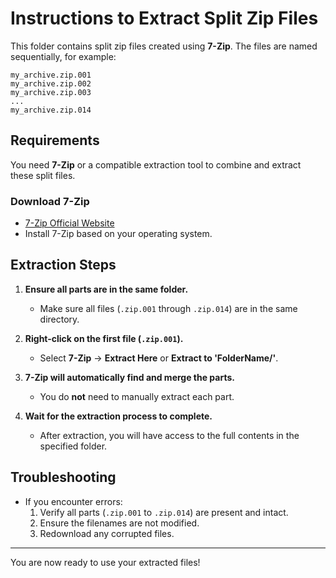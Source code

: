 # Instructions to Extract Split Zip Files

This folder contains split zip files created using **7-Zip**. The files are named sequentially, for example:
```
my_archive.zip.001
my_archive.zip.002
my_archive.zip.003
...
my_archive.zip.014
```

## Requirements
You need **7-Zip** or a compatible extraction tool to combine and extract these split files.

### **Download 7-Zip**
- [7-Zip Official Website](https://www.7-zip.org/)  
- Install 7-Zip based on your operating system.

## Extraction Steps
1. **Ensure all parts are in the same folder.**
   - Make sure all files (`.zip.001` through `.zip.014`) are in the same directory.

2. **Right-click on the first file (`.zip.001`).**
   - Select **7-Zip** -> **Extract Here** or **Extract to 'FolderName/'**.

3. **7-Zip will automatically find and merge the parts.**
   - You do **not** need to manually extract each part.

4. **Wait for the extraction process to complete.**
   - After extraction, you will have access to the full contents in the specified folder.

## Troubleshooting
- If you encounter errors:
  1. Verify all parts (`.zip.001` to `.zip.014`) are present and intact.
  2. Ensure the filenames are not modified.
  3. Redownload any corrupted files.

---
You are now ready to use your extracted files!

